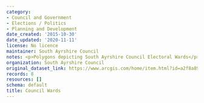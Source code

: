 ```yaml
---
category:
- Council and Government
- Elections / Politics
- Planning and Development
date_created: '2015-10-30'
date_updated: '2020-11-11'
license: No licence
maintainer: South Ayrshire Council
notes: <p>Polygons depicting South Ayrshire Council Electoral Wards</p>
organization: South Ayrshire Council
original_dataset_link: https://www.arcgis.com/home/item.html?id=a2f8a89dc3e7448c96dbd0e2b7de6e5b
records: 8
resources: []
schema: default
title: Council Wards
---
```

